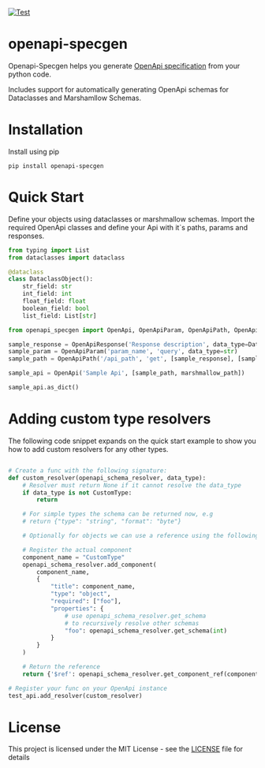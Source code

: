 [![Test](https://github.com/GabrielCappelli/openapi-specgen/actions/workflows/test.yml/badge.svg)](https://github.com/GabrielCappelli/openapi-specgen/actions/workflows/test.yml)

# openapi-specgen
Openapi-Specgen helps you generate [OpenApi specification](https://swagger.io/docs/specification/about/) from your python code.

Includes support for automatically generating OpenApi schemas for Dataclasses and Marshamllow Schemas.

# Installation

Install using pip

```pip install openapi-specgen```

# Quick Start

Define your objects using dataclasses or marshmallow schemas.
Import the required OpenApi classes and define your Api with it`s paths, params and responses.

```python
from typing import List
from dataclasses import dataclass

@dataclass
class DataclassObject():
    str_field: str
    int_field: int
    float_field: float
    boolean_field: bool
    list_field: List[str]

from openapi_specgen import OpenApi, OpenApiParam, OpenApiPath, OpenApiResponse

sample_response = OpenApiResponse('Response description', data_type=DataclassObject)
sample_param = OpenApiParam('param_name', 'query', data_type=str)
sample_path = OpenApiPath('/api_path', 'get', [sample_response], [sample_param])

sample_api = OpenApi('Sample Api', [sample_path, marshmallow_path])

sample_api.as_dict()
```

# Adding custom type resolvers

The following code snippet expands on the quick start example to show you how to add custom resolvers for any other types.

```python

# Create a func with the following signature:
def custom_resolver(openapi_schema_resolver, data_type):
    # Resolver must return None if it cannot resolve the data_type
    if data_type is not CustomType:
        return

    # For simple types the schema can be returned now, e.g
    # return {"type": "string", "format": "byte"}

    # Optionally for objects we can use a reference using the following syntax

    # Register the actual component
    component_name = "CustomType"
    openapi_schema_resolver.add_component(
        component_name,
        {
            "title": component_name,
            "type": "object",
            "required": ["foo"],
            "properties": {
                # use openapi_schema_resolver.get_schema
                # to recursively resolve other schemas
                "foo": openapi_schema_resolver.get_schema(int)
            }
        }
    )

    # Return the reference
    return {'$ref': openapi_schema_resolver.get_component_ref(component_name)}

# Register your func on your OpenApi instance
test_api.add_resolver(custom_resolver)
```

# License

This project is licensed under the MIT License - see the [LICENSE](LICENSE) file for details
